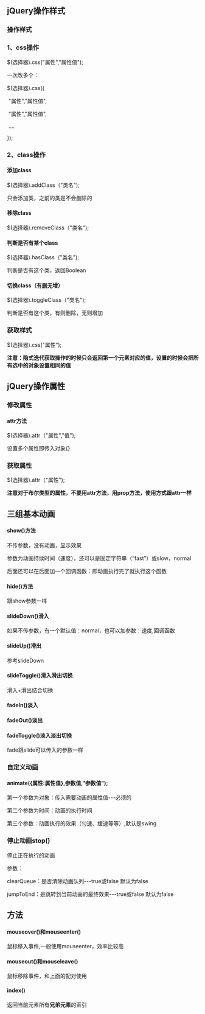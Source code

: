## jQuery操作样式

### 操作样式

### 1、css操作

$(选择器).css("属性","属性值");

一次改多个：

$(选择器).css({

​    "属性","属性值",

​    "属性","属性值",

​     ....

});

### 2、class操作

#### 添加class

$(选择器).addClass（"类名");

只会添加类，之前的类是不会删除的

#### 移除class

$(选择器).removeClass（"类名");

#### 判断是否有某个class

$(选择器).hasClass（"类名");

判断是否有这个类，返回Boolean

#### 切换class（有删无增）

$(选择器).toggleClass（"类名");

判断是否有这个类，有则删除，无则增加

### 获取样式

$(选择器).css("属性");

**注意：隐式迭代获取操作的时候只会返回第一个元素对应的值，设置的时候会把所有选中的对象设置相同的值**





## jQuery操作属性

### 修改属性

#### attr方法

$(选择器).attr（"属性","值");

设置多个属性即传入对象{}

### 获取属性

$(选择器).attr（"属性");

**注意对于布尔类型的属性，不要用attr方法，用prop方法，使用方式跟attr一样**



## 三组基本动画

#### show()方法

不传参数，没有动画，显示效果

参数为动画持续时间（速度），还可以是固定字符串（“fast”）或slow，normal

后面还可以在后面加一个回调函数：即动画执行完了就执行这个函数

#### hide()方法

跟show参数一样

#### slideDown()滑入

如果不传参数，有一个默认值：normal，也可以加参数：速度,回调函数

#### slideUp()滑出

参考slideDown

#### slideToggle()滑入滑出切换

滑入+滑出结合切换

#### fadeIn()淡入

#### fadeOut()淡出

#### fadeToggle()淡入淡出切换

fade跟slide可以传入的参数一样

### 自定义动画

#### animate({属性:属性值},参数值,"参数值");

第一个参数为对象：传入需要动画的属性值---必须的

第二个参数为时间：动画的执行时间

第三个参数：动画执行的效果（匀速、缓速等等）,默认是swing

### 停止动画stop()

停止正在执行的动画

参数：

clearQueue：是否清除动画队列---true或false    默认为false

jumpToEnd：是跳转到当前动画的最终效果---true或false    默认为false

## 方法

#### mouseover()和mouseenter()

鼠标移入事件,一般使用mouseenter，效率比较高

#### mouseout()和mouseleave()

鼠标移除事件，和上面的配对使用

#### index()

返回当前元素所有**兄弟元素**的索引









